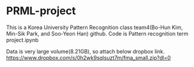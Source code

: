 # PRML-project

This is a Korea University Pattern Recognition class team4(Bo-Hun Kim, Min-Sik Park, and Soo-Yeon Han) github. 
Code is Pattern recognition term project.ipynb

Data is very large volume(8.21GB), so attach below dropbox link.
https://www.dropbox.com/s/0h2wk9sqlsuzt7m/fma_small.zip?dl=0
